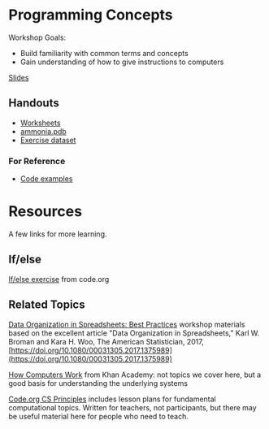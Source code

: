# Programming Concepts

Workshop Goals:

* Build familiarity with common terms and concepts
* Gain understanding of how to give instructions to computers

[Slides](https://docs.google.com/presentation/d/19-BcQSqrMhs1BddSwFEhTrX3kNzf_9OgdYLiNM6q_3w/edit?usp=sharing)

## Handouts

* [Worksheets](worksheets/combined.pdf?raw=true)
* [ammonia.pdb](pdb/ammonia.pdb)
* [Exercise dataset](exercise_files/data_rectangles.pdf?raw=true)

### For Reference

* [Code examples](code/)


# Resources

A few links for more learning.

## If/else 

[If/else exercise](https://docs.google.com/document/d/1wuC7wypejOSs9A8VfyECNNWuAJbSbzN4EHSrHi-sxxc/edit) from code.org

## Related Topics

[Data Organization in Spreadsheets: Best Practices](https://github.com/nuitrcs/spreadsheets_workshop) workshop materials based on the excellent article "Data Organization in Spreadsheets," Karl W. Broman and Kara H. Woo, 
The American Statistician, 2017, [https://doi.org/10.1080/00031305.2017.1375989](https://doi.org/10.1080/00031305.2017.1375989)

[How Computers Work](https://www.khanacademy.org/computing/code-org/computers-and-the-internet/how-computers-work/v/khan-academy-and-codeorg-introducing-how-computers-work) from Khan Academy: not topics we cover here, but a good basis for understanding the underlying systems

[Code.org CS Principles](https://curriculum.code.org/csp-18/) includes lesson plans for fundamental computational topics.  Written for teachers, not participants, but there may be useful material here for people who need to teach.
